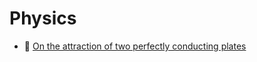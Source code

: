 # Physics

* :scroll: [On the attraction of two perfectly conducting plates](on-the-attraction-of-two-perfectly-conducting-plates.pdf)
